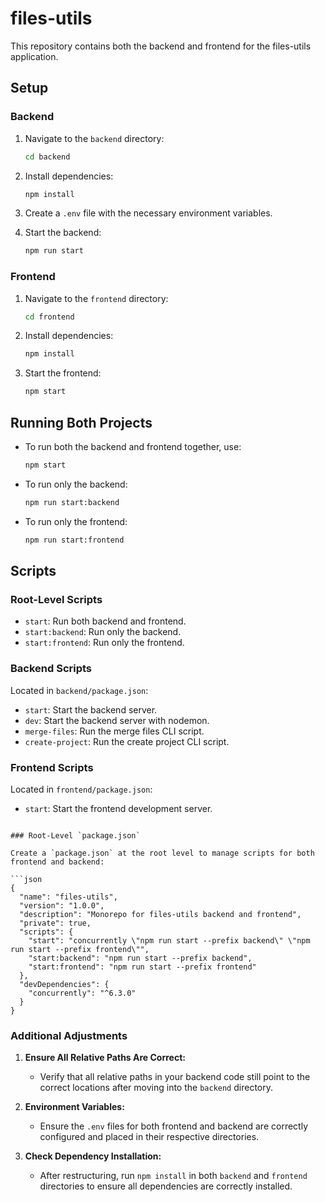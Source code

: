 # files-utils

This repository contains both the backend and frontend for the files-utils application.

## Setup

### Backend

1. Navigate to the `backend` directory:

   ```sh
   cd backend
   ```

2. Install dependencies:

   ```sh
   npm install
   ```

3. Create a `.env` file with the necessary environment variables.

4. Start the backend:

   ```sh
   npm run start
   ```

### Frontend

1. Navigate to the `frontend` directory:

   ```sh
   cd frontend
   ```

2. Install dependencies:

   ```sh
   npm install
   ```

3. Start the frontend:

   ```sh
   npm start
   ```

## Running Both Projects

- To run both the backend and frontend together, use:

  ```sh
  npm start
  ```

- To run only the backend:

  ```sh
  npm run start:backend
  ```

- To run only the frontend:

  ```sh
  npm run start:frontend
  ```

## Scripts

### Root-Level Scripts

- `start`: Run both backend and frontend.
- `start:backend`: Run only the backend.
- `start:frontend`: Run only the frontend.

### Backend Scripts

Located in `backend/package.json`:

- `start`: Start the backend server.
- `dev`: Start the backend server with nodemon.
- `merge-files`: Run the merge files CLI script.
- `create-project`: Run the create project CLI script.

### Frontend Scripts

Located in `frontend/package.json`:

- `start`: Start the frontend development server.

````

### Root-Level `package.json`

Create a `package.json` at the root level to manage scripts for both frontend and backend:

```json
{
  "name": "files-utils",
  "version": "1.0.0",
  "description": "Monorepo for files-utils backend and frontend",
  "private": true,
  "scripts": {
    "start": "concurrently \"npm run start --prefix backend\" \"npm run start --prefix frontend\"",
    "start:backend": "npm run start --prefix backend",
    "start:frontend": "npm run start --prefix frontend"
  },
  "devDependencies": {
    "concurrently": "^6.3.0"
  }
}
````

### Additional Adjustments

1. **Ensure All Relative Paths Are Correct:**

   - Verify that all relative paths in your backend code still point to the correct locations after moving into the `backend` directory.

2. **Environment Variables:**

   - Ensure the `.env` files for both frontend and backend are correctly configured and placed in their respective directories.

3. **Check Dependency Installation:**
   - After restructuring, run `npm install` in both `backend` and `frontend` directories to ensure all dependencies are correctly installed.
